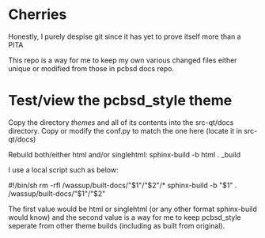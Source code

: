 # Cherries
Honestly, I purely despise git since it has yet to prove itself more than a PITA

This repo is a way for me to keep my own various changed files either unique or modified from those in pcbsd docs repo.

# Test/view the pcbsd_style theme

Copy the directory _themes_ and all of its contents into the src-qt/docs directory.
Copy or modify the conf.py to match the one here (locate it in src-qt/docs)

Rebuild both/either html and/or singlehtml:
  sphinx-build -b html . _build

I use a local script such as below:

\#!/bin/sh
rm -rfI /wassup/built-docs/"$1"/"$2"/*
sphinx-build -b "$1" . /wassup/built-docs/"$1"/"$2"

The first value would be html or singlehtml (or any other format sphinx-build would know) and the second value is a way for me to keep pcbsd_style seperate from other theme builds (including as built from original).

